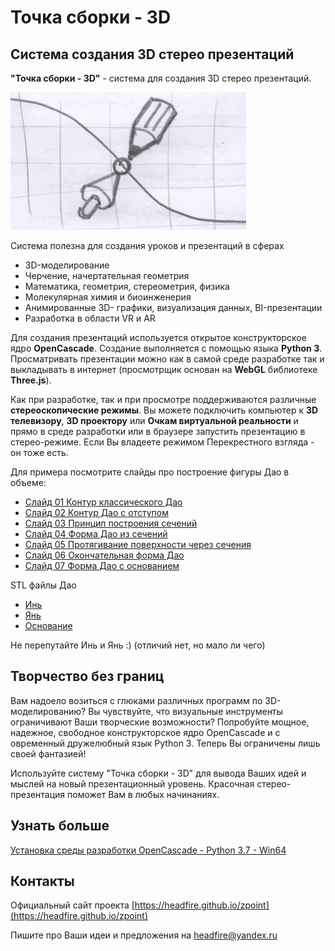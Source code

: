 # Точка сборки - 3D

## Система создания 3D стерео презентаций

**"Точка сборки - 3D"** - cистема для создания 3D стерео презентаций. 

 <img src="images/logo.png" style="zoom:50%;" />

Система полезна для создания уроков и презентаций в сферах

- 3D-моделирование
- Черчение, начертательная геометрия
- Математика, геометрия, стереометрия, физика
- Молекулярная химия и биоинженерия
- Анимированные 3D- графики, визуализация данных, BI-презентации
- Разработка в области VR и AR

Для создания презентаций используется открытое конструкторское ядро **OpenCascade**. 
Создание выполняется с помощью языка **Python 3**. 
Просматривать презентации можно как в самой среде разработке 
так и выкладывать в интернет (просмотрщик основан на **WebGL** библиотеке **Three.js**).  

<!--
Презентация может состоять из множества кадров. Между кадрами возможны анимационные переходы. 
--> 

Как при разработке, так и при просмотре поддерживаются различные **стереоскопические режимы**. 
Вы можете подключить компьютер к **3D телевизору**, **3D проектору** или **Очкам виртуальной реальности** 
и прямо в среде разработки или в браузере запустить презентацию в стерео-режиме. 
Если Вы владеете режимом Перекрестного взгляда - он тоже есть.

Для примера посмотрите слайды про построение фигуры Дао в объеме:
- [Слайд 01 Контур классического Дао]( https://headfire.github.io/zpoint/viewer/index.html?paper=dao&slide=slide_01_DaoClassic)
- [Слайд 02 Контур Дао с отступом ]( https://headfire.github.io/zpoint/viewer/index.html?paper=dao&slide=slide_02_DaoConcept)
- [Слайд 03 Принцип построения сечений ]( https://headfire.github.io/zpoint/viewer/index.html?paper=dao&slide=slide_03_DaoSecPrincipe)
- [Слайд 04 Форма Дао из сечений ]( https://headfire.github.io/zpoint/viewer/index.html?paper=dao&slide=slide_04_DaoManySec)
- [Слайд 05 Протягивание поверхности через сечения ]( https://headfire.github.io/zpoint/viewer/index.html?paper=dao&slide=slide_05_DaoSkinning)
- [Слайд 06 Окончательная форма Дао ]( https://headfire.github.io/zpoint/viewer/index.html?paper=dao&slide=slide_06_DaoComplete)
- [Слайд 07 Форма Дао с основанием ]( https://headfire.github.io/zpoint/viewer/index.html?paper=dao&slide=slide_07_DaoWithCase)

STL файлы Дао 
- [Инь]( https://headfire.github.io/zpoint/viewer/slides/dao/slide_07_DaoWithCase/exp_001_shape.stl)
- [Янь]( https://headfire.github.io/zpoint/viewer/slides/dao/slide_07_DaoWithCase/exp_002_shape.stl)
- [Основание]( https://headfire.github.io/zpoint/viewer/slides/dao/slide_07_DaoWithCase/exp_003_shape.stl)

Не перепутайте Инь и Янь :) (отличий нет, но мало ли чего)

## Творчество без границ

Вам надоело возиться с глюками различных программ по 3D-моделированию? Вы чувствуйте, что визуальные инструменты 
ограничивают Ваши творческие возможности? Попробуйте мощное, надежное, свободное конструкторское ядро OpenCascade и с
овременный дружелюбный язык Python 3. Теперь Вы ограничены лишь своей фантазией!

Используйте систему "Точка сборки - 3D" для вывода Ваших идей и мыслей на новый презентационный уровень. 
Красочная стерео-презентация поможет Вам в любых начинаниях. 

## Узнать больше

[Установка среды разработки OpenCascade - Python 3.7 - Win64](https://headfire.github.io/zpoint/docs/00_00_setup.md) 

<!--
[Библиотка Scene - базовая система команд](docs/00_01_scene.md)

[Начальные настройки слоев и стилей](docs/00_01_styles.md)

## Библиотека презентаций

[Web-просмотрщик - параметры URL-строки и действия в режиме просмотра](https://headfire.github.io/zpoint/docs/00_03_viewer.md)
-->

## Контакты

Официальный сайт проекта [https://headfire.github.io/zpoint](https://headfire.github.io/zpoint)

Пишите про Ваши идеи и предложения на [headfire@yandex.ru](mailto:headfire@yandex.ru)
